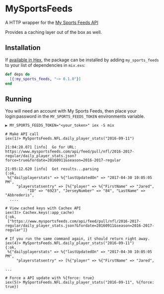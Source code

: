 # MySportsFeeds

A HTTP wrapper for the [My Sports Feeds API](https://www.mysportsfeeds.com/data-feeds/api-docs)

Provides a caching layer out of the box as well.

## Installation

If [available in Hex](https://hex.pm/docs/publish), the package can be installed
by adding `my_sports_feeds` to your list of dependencies in `mix.exs`:

```elixir
def deps do
  [{:my_sports_feeds, "~> 0.1.0"}]
end
```

## Running

You will need an account with My Sports Feeds, then place your login:password in the `MY_SPORTS_FEEDS_TOKEN` environments variable.

```
▶ MY_SPORTS_FEEDS_TOKEN="<your_token>" iex -S mix

# Make API call
iex(1)> MySportsFeeds.NFL.daily_player_stats("2016-09-11")

21:04:28.071 [info]  Go for URL: https://www.mysportsfeeds.com/api/feed/pull/nfl/2016-2017-regular/daily_player_stats.json?force=true&fordate=20160911&season=2016-2017-regular

21:05:12.620 [info]  Got results...parsing
{:ok,
 %{"dailyplayerstats" => %{"lastUpdatedOn" => "2017-04-30 10:05:05 PM",
     "playerstatsentry" => [%{"player" => %{"FirstName" => "Jared",
          "ID" => "6923", "JerseyNumber" => "84", "LastName" => "Abbrederis",
  ....

# View cached keys with Cachex API
iex(3)> Cachex.keys(:app_cache)
{:ok,
 ["https://www.mysportsfeeds.com/api/feed/pull/nfl/2016-2017-regular/daily_player_stats.json?&fordate=20160911&season=2016-2017-regular"]}

# If you run the same command again, it should return right away.
iex(4)> MySportsFeeds.NFL.daily_player_stats("2016-09-11")
{:ok,
 %{"dailyplayerstats" => %{"lastUpdatedOn" => "2017-04-30 10:05:05 PM",
     "playerstatsentry" => [%{"player" => %{"FirstName" => "Jared",

...

# Force a API update with %{force: true}
iex(5)> MySportsFeeds.NFL.daily_player_stats("2016-09-11", %{force: true})


```